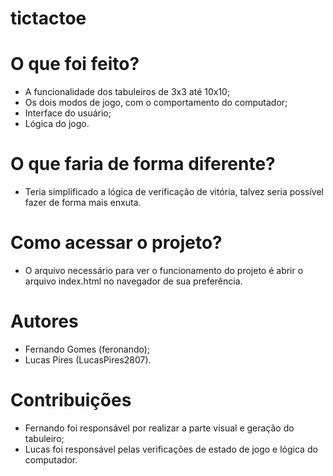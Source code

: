 # tictactoe

# O que foi feito?
- A funcionalidade dos tabuleiros de 3x3 até 10x10;
- Os dois modos de jogo, com o comportamento do computador;
- Interface do usuário;
- Lógica do jogo.

# O que faria de forma diferente?
- Teria simplificado a lógica de verificação de vitória, talvez seria possível fazer de forma mais enxuta.

# Como acessar o projeto?
- O arquivo necessário para ver o funcionamento do projeto é abrir o arquivo index.html no navegador de sua preferência.

# Autores
- Fernando Gomes (feronando);
- Lucas Pires (LucasPires2807).

# Contribuições
- Fernando foi responsável por realizar a parte visual e geração do tabuleiro;
- Lucas foi responsável pelas verificações de estado de jogo e lógica do computador.
